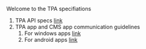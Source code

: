 Welcome to the TPA specifiations

1. TPA API specs [link](wiki/TPA-API-specs)
2. TPA app and CMS app communication guidelines
    1. For windows apps [link](wiki/Windows-App-Integration-Guidelines)
    2. For android apps [link](wiki/Android-App-Integration-Guidelines)
